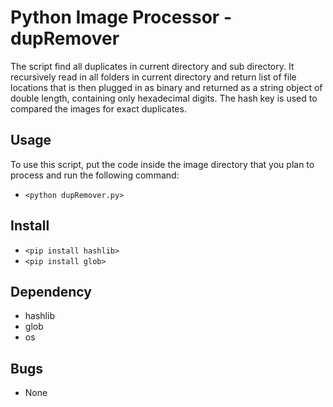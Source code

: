 # Python Image Processor - dupRemover
The script find all duplicates in current directory and sub directory. It recursively read in all folders in current directory and return list of file locations that is then plugged in as binary and  returned as a string object of double length, containing only hexadecimal digits. The hash key is used to compared the images for exact duplicates.

## Usage
To use this script, put the code inside the image directory that you plan to process and run the following command:
 * `<python dupRemover.py>`

## Install
 * `<pip install hashlib>`
 * `<pip install glob>`

## Dependency
 - hashlib
 - glob
 - os

## Bugs
 - None
